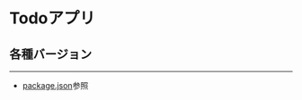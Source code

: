 # Todoアプリ

## 各種バージョン
***
* [package.json](https://github.com/Sazanamin/todo-angular/blob/main/package.json)参照